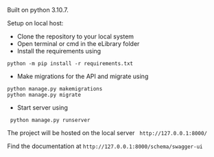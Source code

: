 Built on  python 3.10.7.

Setup on local host:

- Clone the repository to your local system
- Open terminal or cmd in the eLibrary folder
- Install the requirements using

```python -m pip install -r requirements.txt```

- Make migrations for the API and migrate using

```
python manage.py makemigrations
python manage.py migrate
```

- Start server using

``` python manage.py runserver```

The project will be hosted on the local server
``` http://127.0.0.1:8000/```

Find the documentation at ```http://127.0.0.1:8000/schema/swagger-ui```
